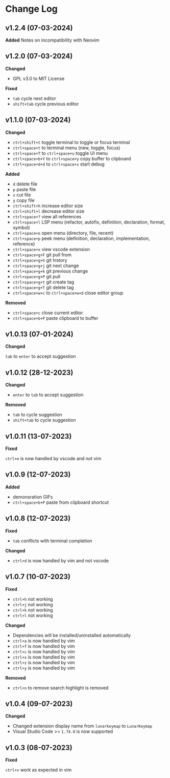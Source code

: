 # Change Log

## v1.2.4 (07-03-2024)
**Added**
Notes on incompatibility with Neovim

## v1.2.0 (07-03-2024)

**Changed**

- GPL v3.0 to MIT License

**Fixed**

- `tab` cycle next editor
- `shift+tab` cycle previous editor

## v1.1.0 (07-03-2024)

**Changed**

- `ctrl+shift+t` toggle terminal to toggle or focus terminal
- `ctrl+space+t` to terminal menu (new, toggle, focus)
- `ctrl+space+T` to `ctrl+space+u` toggle UI menu
- `ctrl+space+b+Y` to `ctrl+space+y` copy buffer to clipboard
- `ctrl+space+d+d` to `ctrl+space+s` start debug

**Added**

- `d` delete file
- `p` paste file
- `x` cut file
- `y` copy file
- `ctrl+shift+h` increase editor size
- `ctrl+shift+l` decrease editor size
- `ctrl+space+?` view all references
- `ctrl+space+l` LSP menu (refactor, autofix, definition, declaration, format, symbol)
- `ctrl+space+o` open menu (directory, file, recent)
- `ctrl+space+p` peek menu (definition, declaration, implementation, reference)
- `ctrl+space+x` view vscode extension
- `ctrl+space+g+F` git pull from
- `ctrl+space+g+h` git history
- `ctrl+space+g+j` git next change
- `ctrl+space+g+k` git previous change
- `ctrl+space+g+P` git pull
- `ctrl+space+g+t` git create tag
- `ctrl+space+g+T` git delete tag
- `ctrl+space+w+c` to `ctrl+space+w+d` close editor group

**Removed**

- `ctrl+space+c` close current editor
- `ctrl+space+b+P` paste clipboard to buffer

## v1.0.13 (07-01-2024)

**Changed**

`tab` to `enter` to accept suggestion

## v1.0.12 (28-12-2023)

**Changed**

- `enter` to `tab` to accept suggestion

**Removed**

- `tab` to cycle suggestion
- `shift+tab` to cycle suggestion

## v1.0.11 (13-07-2023)

**Fixed**

`ctrl+e` is now handled by vscode and not vim

## v1.0.9 (12-07-2023)

**Added**

- demonsration GIFs
- `ctrl+space+b+P` paste from clipboard shortcut

## v1.0.8 (12-07-2023)

**Fixed**

- `tab` conflicts with terminal completion

**Changed**

- `ctrl+d` is now handled by vim and not vscode

## v1.0.7 (10-07-2023)

**Fixed**

- `ctrl+h` not working
- `ctrl+j` not working
- `ctrl+k` not working
- `ctrl+l` not working

**Changed**

- Dependencies will be installed/uninstalled automatically
- `ctrl+a` is now handled by vim
- `ctrl+f` is now handled by vim
- `ctrl+c` is now handled by vim
- `ctrl+x` is now handled by vim
- `ctrl+z` is now handled by vim
- `ctrl+y` is now handled by vim

**Removed**

- `ctrl+n` to remove search highlight is removed

## v1.0.4 (09-07-2023)

**Changed**

- Changed extension display name from `lunarkeymap` to `LunarKeymap`
- Visual Studio Code >= `1.74.0` is now supported

## v1.0.3 (08-07-2023)

**Fixed**

`ctrl+v` work as expected in vim
